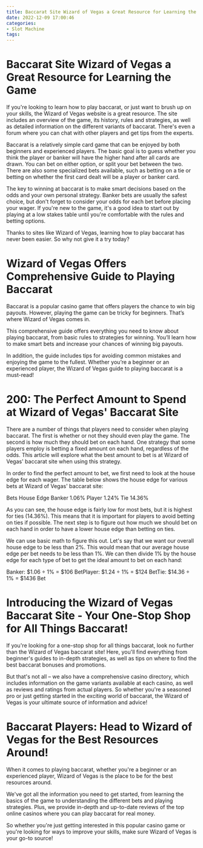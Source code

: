 ```yaml
---
title: Baccarat Site Wizard of Vegas a Great Resource for Learning the Game
date: 2022-12-09 17:00:46
categories:
- Slot Machine
tags:
---
```



#  Baccarat Site Wizard of Vegas a Great Resource for Learning the Game

If you're looking to learn how to play baccarat, or just want to brush up on your skills, the Wizard of Vegas website is a great resource. The site includes an overview of the game, its history, rules and strategies, as well as detailed information on the different variants of baccarat. There's even a forum where you can chat with other players and get tips from the experts.

Baccarat is a relatively simple card game that can be enjoyed by both beginners and experienced players. The basic goal is to guess whether you think the player or banker will have the higher hand after all cards are drawn. You can bet on either option, or split your bet between the two. There are also some specialized bets available, such as betting on a tie or betting on whether the first card dealt will be a player or banker card.

The key to winning at baccarat is to make smart decisions based on the odds and your own personal strategy. Banker bets are usually the safest choice, but don't forget to consider your odds for each bet before placing your wager. If you're new to the game, it's a good idea to start out by playing at a low stakes table until you're comfortable with the rules and betting options.

Thanks to sites like Wizard of Vegas, learning how to play baccarat has never been easier. So why not give it a try today?

#  Wizard of Vegas Offers Comprehensive Guide to Playing Baccarat

Baccarat is a popular casino game that offers players the chance to win big payouts. However, playing the game can be tricky for beginners. That’s where Wizard of Vegas comes in.

This comprehensive guide offers everything you need to know about playing baccarat, from basic rules to strategies for winning. You’ll learn how to make smart bets and increase your chances of winning big payouts.

In addition, the guide includes tips for avoiding common mistakes and enjoying the game to the fullest. Whether you’re a beginner or an experienced player, the Wizard of Vegas guide to playing baccarat is a must-read!

#  200: The Perfect Amount to Spend at Wizard of Vegas' Baccarat Site

There are a number of things that players need to consider when playing baccarat. The first is whether or not they should even play the game. The second is how much they should bet on each hand. One strategy that some players employ is betting a fixed amount on each hand, regardless of the odds. This article will explore what the best amount to bet is at Wizard of Vegas' baccarat site when using this strategy.

In order to find the perfect amount to bet, we first need to look at the house edge for each wager. The table below shows the house edge for various bets at Wizard of Vegas' baccarat site:

Bets House Edge Banker 1.06% Player 1.24% Tie 14.36%

As you can see, the house edge is fairly low for most bets, but it is highest for ties (14.36%). This means that it is important for players to avoid betting on ties if possible. The next step is to figure out how much we should bet on each hand in order to have a lower house edge than betting on ties.

We can use basic math to figure this out. Let's say that we want our overall house edge to be less than 2%. This would mean that our average house edge per bet needs to be less than 1%. We can then divide 1% by the house edge for each type of bet to get the ideal amount to bet on each hand:

Banker: $1.06 ÷ 1% = $106 BetPlayer: $1.24 ÷ 1% = $124 BetTie: $14.36 ÷ 1% = $1436 Bet

#  Introducing the Wizard of Vegas Baccarat Site - Your One-Stop Shop for All Things Baccarat! 

If you're looking for a one-stop shop for all things baccarat, look no further than the Wizard of Vegas baccarat site! Here, you'll find everything from beginner's guides to in-depth strategies, as well as tips on where to find the best baccarat bonuses and promotions.

But that's not all – we also have a comprehensive casino directory, which includes information on the game variants available at each casino, as well as reviews and ratings from actual players. So whether you're a seasoned pro or just getting started in the exciting world of baccarat, the Wizard of Vegas is your ultimate source of information and advice!

#  Baccarat Players: Head to Wizard of Vegas for the Best Resources Around!

When it comes to playing baccarat, whether you're a beginner or an experienced player, Wizard of Vegas is the place to be for the best resources around.

We've got all the information you need to get started, from learning the basics of the game to understanding the different bets and playing strategies. Plus, we provide in-depth and up-to-date reviews of the top online casinos where you can play baccarat for real money.

So whether you're just getting interested in this popular casino game or you're looking for ways to improve your skills, make sure Wizard of Vegas is your go-to source!